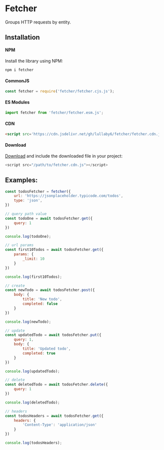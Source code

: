 # Fetcher

Groups HTTP requests by entity.

## Installation

#### NPM

Install the library using NPM:


```bash
npm i fetcher
```

#### CommonJS

```js
const fetcher = require('fetcher/fetcher.cjs.js');
```

#### ES Modules

```js
import fetcher from 'fetcher/fetcher.esm.js';
```

#### CDN

```html
<script src='https://cdn.jsdelivr.net/gh/lullaby6/fetcher/fetcher.cdn.js'></script>
```

#### Download

<a href="https://cdn.jsdelivr.net/gh/lullaby6/fetcher/fetcher.cdn.js" target="_blank">Download</a> and include the downloaded file in your project:

```js
<script src="/path/to/fetcher.cdn.js"></script>
```

## Examples:

```js
const todosFetcher = fetcher({
    url: 'https://jsonplaceholder.typicode.com/todos',
    type: 'json',
})

// query path value
const todoOne = await todosFetcher.get({
    query: 1
})

console.log(todoOne);

// url params
const first10Todos = await todosFetcher.get({
    params: {
        _limit: 10
    }
})

console.log(first10Todos);

// create
const newTodo = await todosFetcher.post({
    body: {
        title: 'New todo',
        completed: false
    }
})

console.log(newTodo);

// update
const updatedTodo = await todosFetcher.put({
    query: 1,
    body: {
        title: 'Updated todo',
        completed: true
    }
})

console.log(updatedTodo);

// delete
const deletedTodo = await todosFetcher.delete({
    query: 1
})

console.log(deletedTodo);

// headers
const todosHeaders = await todosFetcher.get({
    headers: {
        'Content-Type': 'application/json'
    }
})

console.log(todosHeaders);
```
